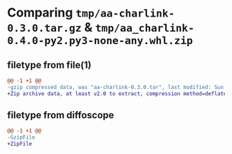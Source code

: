# Comparing `tmp/aa-charlink-0.3.0.tar.gz` & `tmp/aa_charlink-0.4.0-py2.py3-none-any.whl.zip`

## filetype from file(1)

```diff
@@ -1 +1 @@
-gzip compressed data, was "aa-charlink-0.3.0.tar", last modified: Sun Apr 30 13:58:52 2023, max compression
+Zip archive data, at least v2.0 to extract, compression method=deflate
```

## filetype from diffoscope

```diff
@@ -1 +1 @@
-GzipFile
+ZipFile
```

